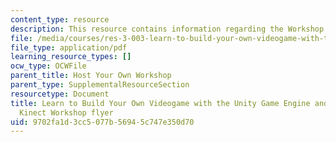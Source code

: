 ```yaml
---
content_type: resource
description: This resource contains information regarding the Workshop Flyer.
file: /media/courses/res-3-003-learn-to-build-your-own-videogame-with-the-unity-game-engine-and-microsoft-kinect-january-iap-2017/9702fa1d3cc5077b56945c747e350d70_MITRES_3_003IAP17_Flyer.pdf
file_type: application/pdf
learning_resource_types: []
ocw_type: OCWFile
parent_title: Host Your Own Workshop
parent_type: SupplementalResourceSection
resourcetype: Document
title: Learn to Build Your Own Videogame with the Unity Game Engine and Microsoft
  Kinect Workshop flyer
uid: 9702fa1d-3cc5-077b-5694-5c747e350d70
---
```

